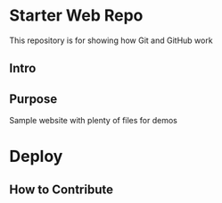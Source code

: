 # Starter Web Repo

This repository is for showing how Git and GitHub work

## Intro

## Purpose

Sample website with plenty of files for demos

# Deploy

## How to Contribute